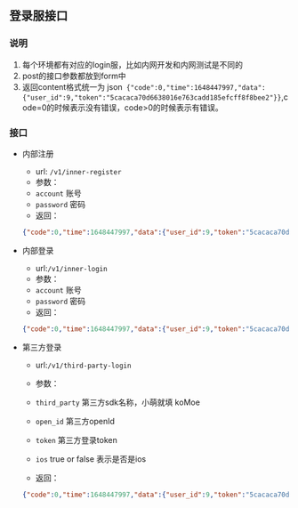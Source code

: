 ## **登录服接口**

### 说明
1. 每个环境都有对应的login服，比如内网开发和内网测试是不同的
2. post的接口参数都放到form中
3. 返回content格式统一为 json``` {"code":0,"time":1648447997,"data":{"user_id":9,"token":"5cacaca70d6638016e763cadd185efcff8f8bee2"}}```,code=0的时候表示没有错误，code>0的时候表示有错误。
### 接口
- 内部注册
  - url: `/v1/inner-register`
  - 参数：
  - `account` 账号
  - `password` 密码
  - 返回：
  ```json
  {"code":0,"time":1648447997,"data":{"user_id":9,"token":"5cacaca70d6638016e763cadd185efcff8f8bee2"}}
  ```

- 内部登录
  - url:`/v1/inner-login`
  - 参数：
  - `account` 账号
  - `password` 密码
  - 返回：
  ```json
  {"code":0,"time":1648447997,"data":{"user_id":9,"token":"5cacaca70d6638016e763cadd185efcff8f8bee2"}}
  ```

- 第三方登录
  - url:`/v1/third-party-login`
  - 参数：
  - `third_party` 第三方sdk名称，小萌就填 koMoe
  - `open_id` 第三方openId
  - `token` 第三方登录token
  - `ios` true or false 表示是否是ios
  
  - 返回：
  ```json
  {"code":0,"time":1648447997,"data":{"user_id":9,"token":"5cacaca70d6638016e763cadd185efcff8f8bee2"}}
  ```

